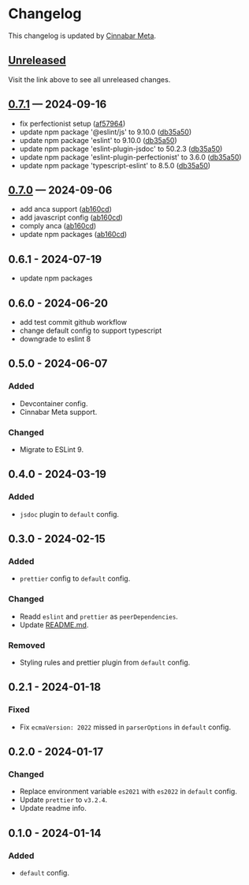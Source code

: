 # Changelog

This changelog is updated by [Cinnabar Meta](https://github.com/cinnabar-forge/node-meta).

## [Unreleased]

Visit the link above to see all unreleased changes.

[comment]: # (Insert new version after this line)

## [0.7.1](https://github.com/cinnabar-forge/eslint-plugin/releases/tag/v0.7.1) — 2024-09-16

- fix perfectionist setup ([af57964])
- update npm package '@eslint/js' to 9.10.0 ([db35a50])
- update npm package 'eslint' to 9.10.0 ([db35a50])
- update npm package 'eslint-plugin-jsdoc' to 50.2.3 ([db35a50])
- update npm package 'eslint-plugin-perfectionist' to 3.6.0 ([db35a50])
- update npm package 'typescript-eslint' to 8.5.0 ([db35a50])

[db35a50]: https://github.com/cinnabar-forge/eslint-plugin/commit/db35a50
[af57964]: https://github.com/cinnabar-forge/eslint-plugin/commit/af57964


## [0.7.0](https://github.com/cinnabar-forge/eslint-plugin/releases/tag/v0.7.0) — 2024-09-06

- add anca support ([ab160cd])
- add javascript config ([ab160cd])
- comply anca ([ab160cd])
- update npm packages ([ab160cd])

[ab160cd]: https://github.com/cinnabar-forge/eslint-plugin/commit/ab160cd

## 0.6.1 - 2024-07-19

- update npm packages

## 0.6.0 - 2024-06-20

- add test commit github workflow
- change default config to support typescript
- downgrade to eslint 8

## 0.5.0 - 2024-06-07

### Added

- Devcontainer config.
- Cinnabar Meta support.

### Changed

- Migrate to ESLint 9.

## 0.4.0 - 2024-03-19

### Added

- `jsdoc` plugin to `default` config.

## 0.3.0 - 2024-02-15

### Added

- `prettier` config to `default` config.

### Changed

- Readd `eslint` and `prettier` as `peerDependencies`.
- Update [README.md](README.md).

### Removed

- Styling rules and prettier plugin from `default` config.

## 0.2.1 - 2024-01-18

### Fixed

- Fix `ecmaVersion: 2022` missed in `parserOptions` in `default` config.

## 0.2.0 - 2024-01-17

### Changed

- Replace environment variable `es2021` with `es2022` in `default` config.
- Update `prettier` to `v3.2.4`.
- Update readme info.

## 0.1.0 - 2024-01-14

### Added

- `default` config.

[unreleased]: https://github.com/cinnabar-forge/eslint-plugin/compare/v0.7.1...HEAD
